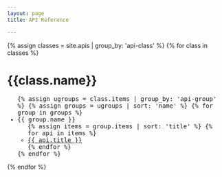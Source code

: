 ```yaml
---
layout: page
title: API Reference

---
```


{% assign classes = site.apis | group_by: 'api-class' %}
{% for class in classes %}
# {{class.name}}
<ul style="font-family:monospace">
{% assign ugroups = class.items | group_by: 'api-group' %}
{% assign groups = ugroups | sort: 'name' %}
{% for group in groups %}
  <li>{{ group.name }}
    <ul>
    {% assign items = group.items | sort: 'title' %}
    {% for api in items %}
      <li><a href="{{ site.baseurl }}{{ api.url }}">{{ api.title }}</a></li>
    {% endfor %}
    </ul>
  </li>
{% endfor %}
</ul>

{% endfor %}
